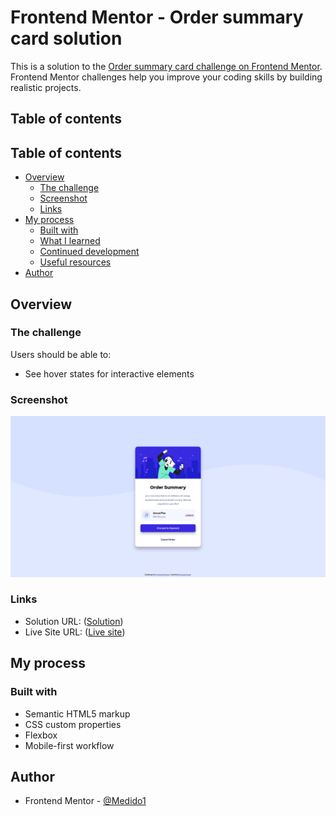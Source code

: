 # Frontend Mentor - Order summary card solution

This is a solution to the [Order summary card challenge on Frontend Mentor](https://www.frontendmentor.io/challenges/order-summary-component-QlPmajDUj). Frontend Mentor challenges help you improve your coding skills by building realistic projects. 

## Table of contents
## Table of contents

- [Overview](#overview)
  - [The challenge](#the-challenge)
  - [Screenshot](#screenshot)
  - [Links](#links)
- [My process](#my-process)
  - [Built with](#built-with)
  - [What I learned](#what-i-learned)
  - [Continued development](#continued-development)
  - [Useful resources](#useful-resources)
- [Author](#author)


## Overview

### The challenge

Users should be able to:
- See hover states for interactive elements

### Screenshot

![Screenshot](./images/Order%20summary%20Screenshot.png)

### Links

- Solution URL: (<a href="https://github.com/Medido1/Frontend-Mentor-Order-summary-card">Solution</a>)
- Live Site URL: (<a href="https://medido1.github.io/Frontend-Mentor-Order-summary-card/">Live site</a>)

## My process

### Built with

- Semantic HTML5 markup
- CSS custom properties
- Flexbox
- Mobile-first workflow

## Author

- Frontend Mentor - [@Medido1](https://www.frontendmentor.io/profile/Medido1)

